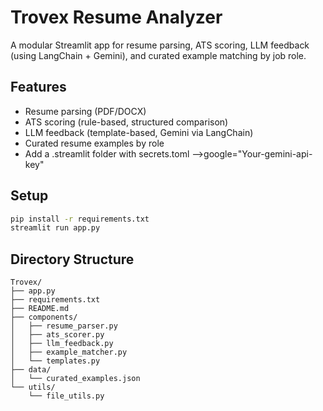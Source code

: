 # Trovex Resume Analyzer

A modular Streamlit app for resume parsing, ATS scoring, LLM feedback (using LangChain + Gemini), and curated example matching by job role.

## Features

- Resume parsing (PDF/DOCX)
- ATS scoring (rule-based, structured comparison)
- LLM feedback (template-based, Gemini via LangChain)
- Curated resume examples by role
- Add a .streamlit folder with secrets.toml -->google="Your-gemini-api-key"

## Setup

```bash
pip install -r requirements.txt
streamlit run app.py
```

## Directory Structure

```
Trovex/
├── app.py
├── requirements.txt
├── README.md
├── components/
│   ├── resume_parser.py
│   ├── ats_scorer.py
│   ├── llm_feedback.py
│   ├── example_matcher.py
│   └── templates.py
├── data/
│   └── curated_examples.json
└── utils/
    └── file_utils.py
```
